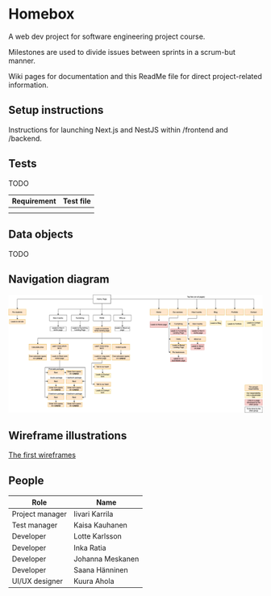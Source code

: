 # Homebox
A web dev project for software engineering project course.

Milestones are used to divide issues between sprints in a scrum-but manner. 

Wiki pages for documentation and this ReadMe file for direct project-related information.


## Setup instructions 

Instructions for launching Next.js and NestJS within /frontend and /backend.  

## Tests

TODO  

| Requirement | Test file |  
| ------ | ------ |  
|  |  |  
|  |  |  

## Data objects

TODO  

## Navigation diagram

![Initial navigation draft](navgraphs/NavDraft.drawio.png)

## Wireframe illustrations

[The first wireframes](navgraphs/Wireframes.pdf) 

## People


| Role | Name |  
| ------ | ------ |  
| Project manager  | Iivari Karrila  |  
| Test manager  | Kaisa Kauhanen |  
|Developer | Lotte Karlsson |
|Developer | Inka Ratia |
|Developer | Johanna Meskanen |
|Developer | Saana Hänninen |
|UI/UX designer | Kuura Ahola |


